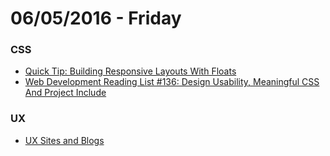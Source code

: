 # 06/05/2016 - Friday

### CSS

- [Quick Tip: Building Responsive Layouts With Floats](http://webdesign.tutsplus.com/tutorials/quick-tip-building-responsive-layouts-with-floats--cms-25625)
- [Web Development Reading List #136: Design Usability, Meaningful CSS And Project Include](https://www.smashingmagazine.com/2016/05/web-development-reading-list-136/)

### UX

- [UX Sites and Blogs](https://medium.com/user-experience-design-1/ux-sites-and-blogs-780a304766ee#.9ugmzekba)